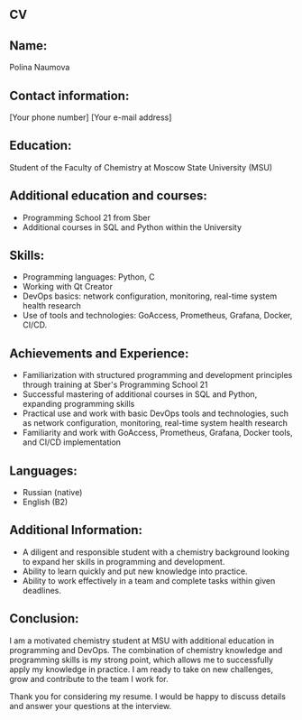## CV

## Name:
Polina Naumova

## Contact information:
[Your phone number]
[Your e-mail address]

## Education:
Student of the Faculty of Chemistry at Moscow State University (MSU)

## Additional education and courses:
- Programming School 21 from Sber
- Additional courses in SQL and Python within the University

## Skills:
- Programming languages: Python, C
- Working with Qt Creator
- DevOps basics: network configuration, monitoring, real-time system health research
- Use of tools and technologies: GoAccess, Prometheus, Grafana, Docker, CI/CD.

## Achievements and Experience:
- Familiarization with structured programming and development principles through training at Sber's Programming School 21
- Successful mastering of additional courses in SQL and Python, expanding programming skills
- Practical use and work with basic DevOps tools and technologies, such as network configuration, monitoring, real-time system health research
- Familiarity and work with GoAccess, Prometheus, Grafana, Docker tools, and CI/CD implementation

## Languages:
- Russian (native)
- English (B2)

## Additional Information:
- A diligent and responsible student with a chemistry background looking to expand her skills in programming and development.
- Ability to learn quickly and put new knowledge into practice.
- Ability to work effectively in a team and complete tasks within given deadlines.

## Conclusion:
I am a motivated chemistry student at MSU with additional education in programming and DevOps. The combination of chemistry knowledge and programming skills is my strong point, which allows me to successfully apply my knowledge in practice. I am ready to take on new challenges, grow and contribute to the team I work for.

Thank you for considering my resume. I would be happy to discuss details and answer your questions at the interview.
